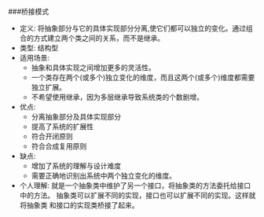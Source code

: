 ###桥接模式
- 定义: 将抽象部分与它的具体实现部分分离,使它们都可以独立的变化。通过组合的方式建立两个类之间的关系，而不是继承。
- 类型: 结构型
- 适用场景: 
    + 抽象和具体实现之间增加更多的灵活性。
    + 一个类存在两个(或多个)独立变化的维度，而且这两个(或多个)维度都需要独立扩展。
    + 不希望使用继承，因为多层继承导致系统类的个数剧增。
- 优点:   
    + 分离抽象部分及具体实现部分
    + 提高了系统的扩展性
    + 符合开闭原则
    + 符合合成复用原则
- 缺点:   
    + 增加了系统的理解与设计难度
    + 需要正确地识别出系统中两个独立变化的维度。
- 个人理解:  就是一个抽象类中维护了另一个接口，将抽象类的方法委托给接口中的方法。
            抽象类可以扩展不同的实现，接口也可以扩展不同的实现。这样就将抽象类
            和接口的实现类桥接了起来。           
